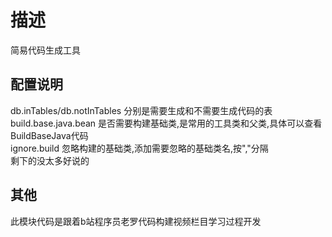 # 描述
简易代码生成工具  
## 配置说明
db.inTables/db.notInTables 分别是需要生成和不需要生成代码的表  
build.base.java.bean 是否需要构建基础类,是常用的工具类和父类,具体可以查看BuildBaseJava代码  
ignore.build    忽略构建的基础类,添加需要忽略的基础类名,按","分隔  
剩下的没太多好说的  
## 其他
此模块代码是跟着b站程序员老罗代码构建视频栏目学习过程开发  